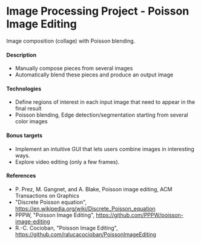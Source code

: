 # Image Processing Project - Poisson Image Editing
Image composition (collage) with Poisson blending.

#### Description
- Manually compose pieces from several images
- Automatically blend these pieces and produce an output image

#### Technologies
- Define regions of interest in each input image that need to appear in the final result
- Poisson blending, Edge detection/segmentation starting from several color images

#### Bonus targets
- Implement an intuitive GUI that lets users combine images in interesting ways.
- Explore video editing (only a few frames).

#### References
- P. Prez, M. Gangnet, and A. Blake, Poisson image editing, ACM Transactions on Graphics
- "Discrete Poisson equation", https://en.wikipedia.org/wiki/Discrete_Poisson_equation
- PPPW, "Poisson Image Editing", https://github.com/PPPW/poisson-image-editing
- R.-C. Cocioban, "Poisson Image Editing", https://github.com/ralucacocioban/PoissonImageEditing
